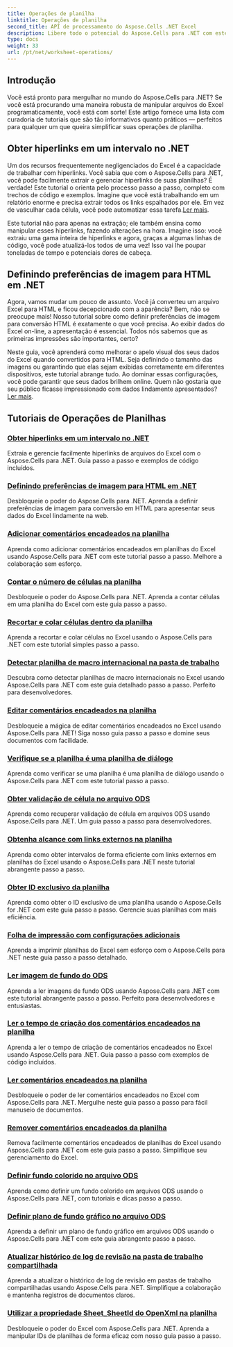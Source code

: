 ```yaml
---
title: Operações de planilha
linktitle: Operações de planilha
second_title: API de processamento do Aspose.Cells .NET Excel
description: Libere todo o potencial do Aspose.Cells para .NET com estes tutoriais práticos que abordam operações de planilhas e aprimoram seus arquivos do Excel.
type: docs
weight: 33
url: /pt/net/worksheet-operations/
---
```

## Introdução

Você está pronto para mergulhar no mundo do Aspose.Cells para .NET? Se você está procurando uma maneira robusta de manipular arquivos do Excel programaticamente, você está com sorte! Este artigo fornece uma lista com curadoria de tutoriais que são tão informativos quanto práticos — perfeitos para qualquer um que queira simplificar suas operações de planilha.

## Obter hiperlinks em um intervalo no .NET

 Um dos recursos frequentemente negligenciados do Excel é a capacidade de trabalhar com hiperlinks. Você sabia que com o Aspose.Cells para .NET, você pode facilmente extrair e gerenciar hiperlinks de suas planilhas? É verdade! Este tutorial o orienta pelo processo passo a passo, completo com trechos de código e exemplos. Imagine que você está trabalhando em um relatório enorme e precisa extrair todos os links espalhados por ele. Em vez de vasculhar cada célula, você pode automatizar essa tarefa.[Ler mais](./get-hyperlinks-in-a-range/).

Este tutorial não para apenas na extração; ele também ensina como manipular esses hiperlinks, fazendo alterações na hora. Imagine isso: você extraiu uma gama inteira de hiperlinks e agora, graças a algumas linhas de código, você pode atualizá-los todos de uma vez! Isso vai lhe poupar toneladas de tempo e potenciais dores de cabeça.

## Definindo preferências de imagem para HTML em .NET

Agora, vamos mudar um pouco de assunto. Você já converteu um arquivo Excel para HTML e ficou decepcionado com a aparência? Bem, não se preocupe mais! Nosso tutorial sobre como definir preferências de imagem para conversão HTML é exatamente o que você precisa. Ao exibir dados do Excel on-line, a apresentação é essencial. Todos nós sabemos que as primeiras impressões são importantes, certo?

Neste guia, você aprenderá como melhorar o apelo visual dos seus dados do Excel quando convertidos para HTML. Seja definindo o tamanho das imagens ou garantindo que elas sejam exibidas corretamente em diferentes dispositivos, este tutorial abrange tudo. Ao dominar essas configurações, você pode garantir que seus dados brilhem online. Quem não gostaria que seu público ficasse impressionado com dados lindamente apresentados?[Ler mais](./setting-image-preferences-for-html/).

## Tutoriais de Operações de Planilhas
### [Obter hiperlinks em um intervalo no .NET](./get-hyperlinks-in-a-range/)
Extraia e gerencie facilmente hiperlinks de arquivos do Excel com o Aspose.Cells para .NET. Guia passo a passo e exemplos de código incluídos.
### [Definindo preferências de imagem para HTML em .NET](./setting-image-preferences-for-html/)
Desbloqueie o poder do Aspose.Cells para .NET. Aprenda a definir preferências de imagem para conversão em HTML para apresentar seus dados do Excel lindamente na web.
### [Adicionar comentários encadeados na planilha](./add-threaded-comments/)
Aprenda como adicionar comentários encadeados em planilhas do Excel usando Aspose.Cells para .NET com este tutorial passo a passo. Melhore a colaboração sem esforço.
### [Contar o número de células na planilha](./count-cells/)
Desbloqueie o poder do Aspose.Cells para .NET. Aprenda a contar células em uma planilha do Excel com este guia passo a passo.
### [Recortar e colar células dentro da planilha](./cut-and-paste-cells/)
Aprenda a recortar e colar células no Excel usando o Aspose.Cells para .NET com este tutorial simples passo a passo.
### [Detectar planilha de macro internacional na pasta de trabalho](./detect-international-macro-sheet/)
Descubra como detectar planilhas de macro internacionais no Excel usando Aspose.Cells para .NET com este guia detalhado passo a passo. Perfeito para desenvolvedores.
### [Editar comentários encadeados na planilha](./edit-threaded-comments/)
Desbloqueie a mágica de editar comentários encadeados no Excel usando Aspose.Cells para .NET! Siga nosso guia passo a passo e domine seus documentos com facilidade.
### [Verifique se a planilha é uma planilha de diálogo](./check-dialog-sheet/)
Aprenda como verificar se uma planilha é uma planilha de diálogo usando o Aspose.Cells para .NET com este tutorial passo a passo.
### [Obter validação de célula no arquivo ODS](./get-cell-validation-ods/)
Aprenda como recuperar validação de célula em arquivos ODS usando Aspose.Cells para .NET. Um guia passo a passo para desenvolvedores.
### [Obtenha alcance com links externos na planilha](./get-range-with-external-links/)
Aprenda como obter intervalos de forma eficiente com links externos em planilhas do Excel usando o Aspose.Cells para .NET neste tutorial abrangente passo a passo.
### [Obter ID exclusivo da planilha](./get-worksheet-id/)
Aprenda como obter o ID exclusivo de uma planilha usando o Aspose.Cells for .NET com este guia passo a passo. Gerencie suas planilhas com mais eficiência.
### [Folha de impressão com configurações adicionais](./print-sheet-with-settings/)
Aprenda a imprimir planilhas do Excel sem esforço com o Aspose.Cells para .NET neste guia passo a passo detalhado.
### [Ler imagem de fundo do ODS](./read-ods-background/)
Aprenda a ler imagens de fundo ODS usando Aspose.Cells para .NET com este tutorial abrangente passo a passo. Perfeito para desenvolvedores e entusiastas.
### [Ler o tempo de criação dos comentários encadeados na planilha](./read-threaded-comment-created-time/)
Aprenda a ler o tempo de criação de comentários encadeados no Excel usando Aspose.Cells para .NET. Guia passo a passo com exemplos de código incluídos.
### [Ler comentários encadeados na planilha](./read-threaded-comments/)
Desbloqueie o poder de ler comentários encadeados no Excel com Aspose.Cells para .NET. Mergulhe neste guia passo a passo para fácil manuseio de documentos.
### [Remover comentários encadeados da planilha](./remove-threaded-comments/)
Remova facilmente comentários encadeados de planilhas do Excel usando Aspose.Cells para .NET com este guia passo a passo. Simplifique seu gerenciamento do Excel.
### [Definir fundo colorido no arquivo ODS](./set-ods-colored-background/)
Aprenda como definir um fundo colorido em arquivos ODS usando o Aspose.Cells para .NET, com tutoriais e dicas passo a passo.
### [Definir plano de fundo gráfico no arquivo ODS](./set-ods-graphic-background/)
Aprenda a definir um plano de fundo gráfico em arquivos ODS usando o Aspose.Cells para .NET com este guia abrangente passo a passo.
### [Atualizar histórico de log de revisão na pasta de trabalho compartilhada](./update-revision-log-history/)
Aprenda a atualizar o histórico de log de revisão em pastas de trabalho compartilhadas usando Aspose.Cells para .NET. Simplifique a colaboração e mantenha registros de documentos claros.
### [Utilizar a propriedade Sheet_SheetId do OpenXml na planilha](./utilize-sheet-sheetid-property/)
Desbloqueie o poder do Excel com Aspose.Cells para .NET. Aprenda a manipular IDs de planilhas de forma eficaz com nosso guia passo a passo.